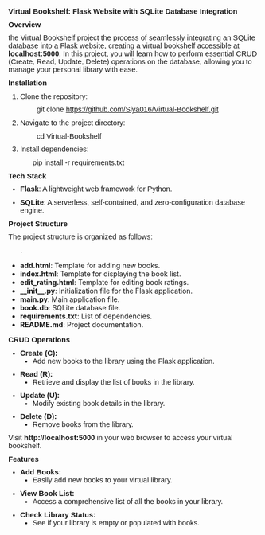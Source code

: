 <p style='margin-top:0cm;margin-right:0cm;margin-bottom:8.0pt;margin-left:0cm;font-size:11.0pt;font-family:"Calibri",sans-serif;'><strong>Virtual Bookshelf: Flask Website with SQLite Database Integration</strong></p>
<p style='margin-top:0cm;margin-right:0cm;margin-bottom:8.0pt;margin-left:0cm;font-size:11.0pt;font-family:"Calibri",sans-serif;'><strong>Overview</strong></p>
<p style='margin-top:0cm;margin-right:0cm;margin-bottom:8.0pt;margin-left:0cm;font-size:11.0pt;font-family:"Calibri",sans-serif;'>the Virtual Bookshelf project the process of seamlessly integrating an SQLite database into a Flask website, creating a virtual bookshelf accessible at <strong>localhost:5000</strong>. In this project, you will learn how to perform essential CRUD (Create, Read, Update, Delete) operations on the database, allowing you to manage your personal library with ease.</p>
<p style='margin-top:0cm;margin-right:0cm;margin-bottom:8.0pt;margin-left:0cm;font-size:11.0pt;font-family:"Calibri",sans-serif;'><strong>Installation</strong></p>
<ol style="margin-bottom:0cm;margin-top:0cm;" start="1" type="1">
    <li style='margin-top:0cm;margin-right:0cm;margin-bottom:8.0pt;margin-left:0cm;font-size:11.0pt;font-family:"Calibri",sans-serif;'>Clone the repository:</li>
</ol>
<p style='margin-top:0cm;margin-right:0cm;margin-bottom:8.0pt;margin-left:0cm;font-size:11.0pt;font-family:"Calibri",sans-serif;'>&nbsp; &nbsp; &nbsp; &nbsp; &nbsp; &nbsp; &nbsp; git clone <a href="https://github.com/Siya016/Virtual-Bookshelf.git">https://github.com/Siya016/Virtual-Bookshelf.git</a></p>
<ol style="margin-bottom:0cm;margin-top:0cm;" start="2" type="1">
    <li style='margin-top:0cm;margin-right:0cm;margin-bottom:8.0pt;margin-left:0cm;font-size:11.0pt;font-family:"Calibri",sans-serif;'>Navigate to the project directory:</li>
</ol>
<p style='margin-top:0cm;margin-right:0cm;margin-bottom:8.0pt;margin-left:0cm;font-size:11.0pt;font-family:"Calibri",sans-serif;'>&nbsp; &nbsp; &nbsp; &nbsp; &nbsp; &nbsp; &nbsp; cd Virtual-Bookshelf</p>
<ol style="margin-bottom:0cm;margin-top:0cm;" start="3" type="1">
    <li style='margin-top:0cm;margin-right:0cm;margin-bottom:8.0pt;margin-left:0cm;font-size:11.0pt;font-family:"Calibri",sans-serif;'>Install dependencies:</li>
</ol>
<p style='margin-top:0cm;margin-right:0cm;margin-bottom:8.0pt;margin-left:0cm;font-size:11.0pt;font-family:"Calibri",sans-serif;'>&nbsp; &nbsp; &nbsp; &nbsp; &nbsp; &nbsp; pip install -r requirements.txt</p>
<p style='margin-top:0cm;margin-right:0cm;margin-bottom:8.0pt;margin-left:0cm;font-size:11.0pt;font-family:"Calibri",sans-serif;'><strong>Tech Stack</strong></p>
<ul style="margin-bottom:0cm;margin-top:0cm;" type="disc">
    <li style='margin-top:0cm;margin-right:0cm;margin-bottom:8.0pt;margin-left:0cm;font-size:11.0pt;font-family:"Calibri",sans-serif;'><strong>Flask</strong>: A lightweight web framework for Python.</li>
    <li style='margin-top:0cm;margin-right:0cm;margin-bottom:8.0pt;margin-left:0cm;font-size:11.0pt;font-family:"Calibri",sans-serif;'><strong>SQLite</strong>: A serverless, self-contained, and zero-configuration database engine.</li>
</ul>
<p style='margin-top:0cm;margin-right:0cm;margin-bottom:8.0pt;margin-left:0cm;font-size:11.0pt;font-family:"Calibri",sans-serif;'><strong>Project Structure</strong></p>
<p style='margin-top:0cm;margin-right:0cm;margin-bottom:8.0pt;margin-left:0cm;font-size:11.0pt;font-family:"Calibri",sans-serif;'>The project structure is organized as follows:</p>
<p style='margin-top:0cm;margin-right:0cm;margin-bottom:8.0pt;margin-left:18.0pt;font-size:11.0pt;font-family:"Calibri",sans-serif;'>.</p>
<ul style="list-style-type: disc;">
    <li><strong>add.html</strong>: Template for adding new books.</li>
    <li><strong>index.html</strong>: Template for displaying the book list.</li>
    <li><strong>edit_rating.html</strong>: Template for editing book ratings.</li>
    <li><strong>__init__.py</strong>: Initialization file for the Flask application.</li>
    <li><strong>main.py</strong>: Main application file.</li>
    <li><strong>book.db</strong>: SQLite database file.</li>
    <li><strong>requirements.txt</strong>: List of dependencies.</li>
    <li><strong>README.md</strong>: Project documentation.</li>
</ul>
<p style='margin-top:0cm;margin-right:0cm;margin-bottom:8.0pt;margin-left:0cm;font-size:11.0pt;font-family:"Calibri",sans-serif;'><strong>CRUD Operations</strong></p>
<ul style="margin-bottom:0cm;margin-top:0cm;" type="disc">
    <li style='margin-top:0cm;margin-right:0cm;margin-bottom:8.0pt;margin-left:0cm;font-size:11.0pt;font-family:"Calibri",sans-serif;'><strong>Create (C):</strong>
        <ul style="margin-bottom:0cm;margin-top:0cm;" type="disc">
            <li style='margin-top:0cm;margin-right:0cm;margin-bottom:8.0pt;margin-left:0cm;font-size:11.0pt;font-family:"Calibri",sans-serif;'>Add new books to the library using the Flask application.</li>
        </ul>
    </li>
    <li style='margin-top:0cm;margin-right:0cm;margin-bottom:8.0pt;margin-left:0cm;font-size:11.0pt;font-family:"Calibri",sans-serif;'><strong>Read (R):</strong>
        <ul style="margin-bottom:0cm;margin-top:0cm;" type="disc">
            <li style='margin-top:0cm;margin-right:0cm;margin-bottom:8.0pt;margin-left:0cm;font-size:11.0pt;font-family:"Calibri",sans-serif;'>Retrieve and display the list of books in the library.</li>
        </ul>
    </li>
    <li style='margin-top:0cm;margin-right:0cm;margin-bottom:8.0pt;margin-left:0cm;font-size:11.0pt;font-family:"Calibri",sans-serif;'><strong>Update (U):</strong>
        <ul style="margin-bottom:0cm;margin-top:0cm;" type="disc">
            <li style='margin-top:0cm;margin-right:0cm;margin-bottom:8.0pt;margin-left:0cm;font-size:11.0pt;font-family:"Calibri",sans-serif;'>Modify existing book details in the library.</li>
        </ul>
    </li>
    <li style='margin-top:0cm;margin-right:0cm;margin-bottom:8.0pt;margin-left:0cm;font-size:11.0pt;font-family:"Calibri",sans-serif;'><strong>Delete (D):</strong>
        <ul style="margin-bottom:0cm;margin-top:0cm;" type="disc">
            <li style='margin-top:0cm;margin-right:0cm;margin-bottom:8.0pt;margin-left:0cm;font-size:11.0pt;font-family:"Calibri",sans-serif;'>Remove books from the library.</li>
        </ul>
    </li>
</ul>
<p style='margin-top:0cm;margin-right:0cm;margin-bottom:8.0pt;margin-left:0cm;font-size:11.0pt;font-family:"Calibri",sans-serif;'>Visit <strong>http://localhost:5000</strong> in your web browser to access your virtual bookshelf.</p>
<p style='margin-top:0cm;margin-right:0cm;margin-bottom:8.0pt;margin-left:0cm;font-size:11.0pt;font-family:"Calibri",sans-serif;'><strong>Features</strong></p>
<ul style="margin-bottom:0cm;margin-top:0cm;" type="disc">
    <li style='margin-top:0cm;margin-right:0cm;margin-bottom:8.0pt;margin-left:0cm;font-size:11.0pt;font-family:"Calibri",sans-serif;'><strong>Add Books:</strong>
        <ul style="margin-bottom:0cm;margin-top:0cm;" type="disc">
            <li style='margin-top:0cm;margin-right:0cm;margin-bottom:8.0pt;margin-left:0cm;font-size:11.0pt;font-family:"Calibri",sans-serif;'>Easily add new books to your virtual library.</li>
        </ul>
    </li>
    <li style='margin-top:0cm;margin-right:0cm;margin-bottom:8.0pt;margin-left:0cm;font-size:11.0pt;font-family:"Calibri",sans-serif;'><strong>View Book List:</strong>
        <ul style="margin-bottom:0cm;margin-top:0cm;" type="disc">
            <li style='margin-top:0cm;margin-right:0cm;margin-bottom:8.0pt;margin-left:0cm;font-size:11.0pt;font-family:"Calibri",sans-serif;'>Access a comprehensive list of all the books in your library.</li>
        </ul>
    </li>
    <li style='margin-top:0cm;margin-right:0cm;margin-bottom:8.0pt;margin-left:0cm;font-size:11.0pt;font-family:"Calibri",sans-serif;'><strong>Check Library Status:</strong>
        <ul style="margin-bottom:0cm;margin-top:0cm;" type="disc">
            <li style='margin-top:0cm;margin-right:0cm;margin-bottom:8.0pt;margin-left:0cm;font-size:11.0pt;font-family:"Calibri",sans-serif;'>See if your library is empty or populated with books.</li>
        </ul>
    </li>
</ul>
<p style='margin-top:0cm;margin-right:0cm;margin-bottom:8.0pt;margin-left:0cm;font-size:11.0pt;font-family:"Calibri",sans-serif;'>&nbsp;</p>
